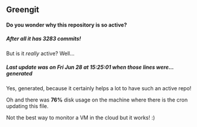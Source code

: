 ## Greengit

#### Do you wonder why this repository is so active?

##### After all it has 3283 commits!

But is it *really* active? Well...

##### Last update was on Fri Jun 28 at 15:25:01 when those lines were... generated

Yes, generated, because it certainly helps a lot to have such an active repo!

Oh and there was **76%** disk usage on the machine
where there is the cron updating this file.

Not the best way to monitor a VM in the cloud but it works! :)
